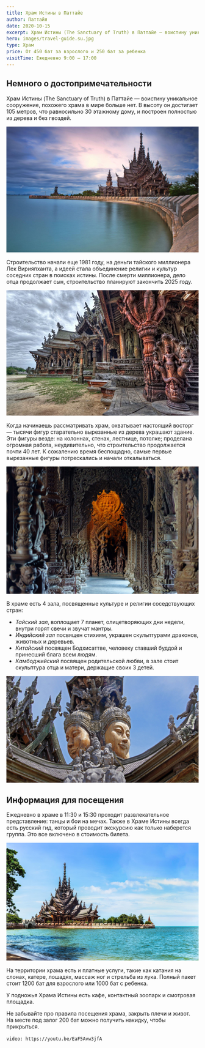 ```yaml
---
title: Храм Истины в Паттайе
author: Паттайя
date: 2020-10-15
excerpt: Храм Истины (The Sanctuary of Truth) в Паттайе — воистину уникальное сооружение, похожего храма в мире больше нет.
hero: images/travel-guide.su.jpg
type: Храм
price: От 450 бат за взрослого и 250 бат за ребенка
visitTime: Ежедневно 9:00 – 17:00
---
```


## Немного о достопримечательности
Храм Истины (The Sanctuary of Truth) в Паттайе — воистину уникальное сооружение, похожего храма в мире больше нет. В высоту он достигает 105 метров, что равносильно 30 этажному дому, и построен полностью из дерева и без гвоздей.

![Храм Истины в Паттайе, The Sanctuary of Truth](images/journey-assist.com.jpg "Источник journey-assist.com")

Строительство начали еще 1981 году, на деньги тайского миллионера Лек Вирияпханта, а идеей стала объединение религии и культур соседних стран в поисках истины. После смерти миллионера, дело отца продолжает сын, строительство планируют закончить 2025 году.

![Храм Истины в Паттайе, The Sanctuary of Truth](images/masterokblog.ru.jpg "Источник masterokblog.ru")

Когда начинаешь рассматривать храм, охватывает настоящий восторг — тысячи фигур старательно вырезанные из дерева украшают здание. Эти фигуры везде: на колоннах, стенах, лестнице, потолке; проделана огромная работа, неудивительно, что строительство продолжается почти 40 лет. К сожалению время беспощадно, самые первые вырезанные фигуры потрескались и начали откалываться.

![Храм Истины в Паттайе, The Sanctuary of Truth](images/www.sony-club.ru.jpg "Источник sony-club.ru")

В храме есть 4 зала, посвященные культуре и религии соседствующих стран:
- *Тайский зал*, воплощает 7 планет, олицетворяющих дни недели, внутри горят свечи и звучат мантры.
- *Индийский зал* посвящен стихиям, украшен скульптурами драконов, животных и деревьев.
- *Китайский* посвящен Бодхисаттве, человеку ставший буддой и принесший блага всем людям.
- *Камбоджийский* посвящен родительской любви, в зале стоит скульптура отца и матери, держащие своих 3 детей.

![Храм Истины в Паттайе, The Sanctuary of Truth](images/tourister.ru.jpg "Источник tourister.ru")
 
## Информация для посещения
Ежедневно в храме в 11:30 и 15:30 проходит развлекательное представление: танцы и бои на мечах. Также в Храме Истины всегда есть русский гид, который проводит экскурсию как только наберется группа. Это все включено в стоимость билета.

![Храм Истины в Паттайе, The Sanctuary of Truth](images/The-Sanctuary-of-Truth.jpg)

На территории храма есть и платные услуги, такие как катания на слонах, катере, лошадях, массаж ног и стрельба из лука. Полный пакет стоит 1200 бат для взрослого или 1000 бат с ребенка.

У подножья Храма Истины есть кафе, контактный зоопарк и смотровая площадка.

Не забывайте про правила посещения храма, закрыть плечи и живот. На месте под залог 200 бат можно получить накидку, чтобы прикрыться.
 
`video: https://youtu.be/EaF5Avw3jfA`
